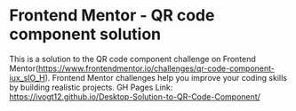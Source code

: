# Frontend Mentor - QR code component solution

This is a solution to the QR code component challenge on Frontend Mentor(https://www.frontendmentor.io/challenges/qr-code-component-iux_sIO_H). Frontend Mentor challenges help you improve your coding skills by building realistic projects. 
GH Pages Link: https://ivogt12.github.io/Desktop-Solution-to-QR-Code-Component/
